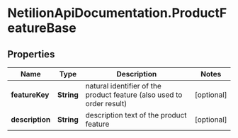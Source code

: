 # NetilionApiDocumentation.ProductFeatureBase

## Properties
Name | Type | Description | Notes
------------ | ------------- | ------------- | -------------
**featureKey** | **String** | natural identifier of the product feature (also used to order result) | [optional] 
**description** | **String** | description text of the product feature | [optional] 


